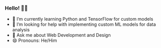 ### Hello! 👋🏻

- 🌱 I’m currently learning Python and TensorFlow for custom models
- 🤔 I’m looking for help with implementing custom ML models for data analysis
- 💬 Ask me about Web Development and Design
- 😄 Pronouns: He/Him
